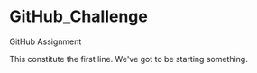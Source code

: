 # GitHub_Challenge
GitHub Assignment

This constitute the first line.
We've got to be starting something.